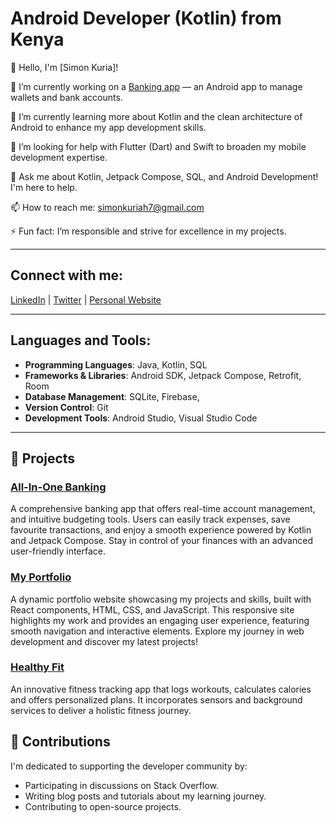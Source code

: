 # Android Developer (Kotlin) from Kenya

👋 Hello, I'm [Simon Kuria]!

🔭 I’m currently working on a [Banking app](#) — an Android app to manage wallets and bank accounts.

🌱 I’m currently learning more about Kotlin and the clean architecture of Android to enhance my app development skills.

🤝 I’m looking for help with Flutter (Dart) and Swift to broaden my mobile development expertise.

💬 Ask me about  Kotlin, Jetpack Compose, SQL, and Android Development! I'm here to help.

📫 How to reach me: [simonkuriah7@gmail.com](mailto:simonkuriah7@gmail.com)

⚡ Fun fact: I’m responsible and strive for excellence in my projects.

---

## Connect with me:
[LinkedIn](https://www.linkedin.com/in/simon-kuria-4562301a6/) | [Twitter](https://x.com/@mosho_no) | [Personal Website](https://portfolio-website-livid-six.vercel.app/)

---

## Languages and Tools:

- **Programming Languages**: Java, Kotlin, SQL
- **Frameworks & Libraries**: Android SDK, Jetpack Compose, Retrofit, Room
- **Database Management**: SQLite, Firebase, 
- **Version Control**: Git
- **Development Tools**: Android Studio, Visual Studio Code

---

## 🚀 Projects

### [All-In-One Banking](https://github.com/Sighmore/Banking-App)
A comprehensive banking app that offers real-time account management, and intuitive budgeting tools. Users can easily track expenses, save favourite transactions, and enjoy a smooth experience powered by Kotlin and Jetpack Compose. Stay in control of your finances with an advanced user-friendly interface.


### [My Portfolio](https://github.com/Sighmore/Portfolio-website)

A dynamic portfolio website showcasing my projects and skills, built with React components, HTML, CSS, and JavaScript. This responsive site highlights my work and provides an engaging user experience, featuring smooth navigation and interactive elements. Explore my journey in web development and discover my latest projects!

### [Healthy Fit](https://github.com/your-username/project3)
An innovative fitness tracking app that logs workouts, calculates calories and offers personalized plans. It incorporates sensors and background services to deliver a holistic fitness journey.

## 🤝 Contributions

I'm dedicated to supporting the developer community by:

- Participating in discussions on Stack Overflow.
- Writing blog posts and tutorials about my learning journey.
- Contributing to open-source projects.

